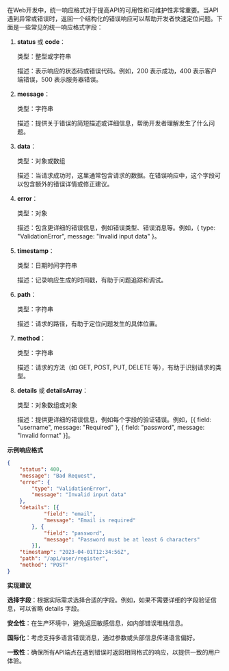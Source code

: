 在Web开发中，统一响应格式对于提高API的可用性和可维护性非常重要。当API遇到异常或错误时，返回一个结构化的错误响应可以帮助开发者快速定位问题。下面是一些常见的统一响应格式字段：

1. **status** 或 **code**：

   类型：整型或字符串

   描述：表示响应的状态码或错误代码。例如，200 表示成功，400 表示客户端错误，500 表示服务器错误。

2. **message**：

   类型：字符串

   描述：提供关于错误的简短描述或详细信息，帮助开发者理解发生了什么问题。

3. **data**：

   类型：对象或数组

   描述：当请求成功时，这里通常包含请求的数据。在错误响应中，这个字段可以包含额外的错误详情或修正建议。

4. **error**：

   类型：对象

   描述：包含更详细的错误信息，例如错误类型、错误消息等。例如，{ type: "ValidationError", message: "Invalid input data" }。

5. **timestamp**：

   类型：日期时间字符串

   描述：记录响应生成的时间戳，有助于问题追踪和调试。

6. **path**：

   类型：字符串

   描述：请求的路径，有助于定位问题发生的具体位置。

7. **method**：

   类型：字符串

   描述：请求的方法（如 GET, POST, PUT, DELETE 等），有助于识别请求的类型。

8. **details** 或 **detailsArray**：

   类型：对象数组或对象

   描述：提供更详细的错误信息，例如每个字段的验证错误。例如，[{ field: "username", message: "Required" }, { field: "password", message: "Invalid format" }]。

**示例响应格式**

```json
{
	"status": 400,
	"message": "Bad Request",
	"error": {
		"type": "ValidationError",
		"message": "Invalid input data"
	},
	"details": [{
			"field": "email",
			"message": "Email is required"
		}, {
			"field": "password",
			"message": "Password must be at least 6 characters"
		}],
	"timestamp": "2023-04-01T12:34:56Z",
	"path": "/api/user/register",
	"method": "POST"
}
```

**实现建议**

**选择字段**：根据实际需求选择合适的字段。例如，如果不需要详细的字段验证信息，可以省略 details 字段。

**安全性**：在生产环境中，避免返回敏感信息，如内部错误堆栈信息。

**国际化**：考虑支持多语言错误消息，通过参数或头部信息传递语言偏好。

**一致性**：确保所有API端点在遇到错误时返回相同格式的响应，以提供一致的用户体验。